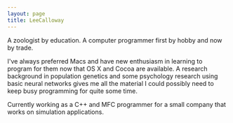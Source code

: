 ```yaml
---
layout: page
title: LeeCalloway
---
```


A zoologist by education.
A computer programmer first by hobby and now by trade.

I've always preferred Macs and have new enthusiasm in learning to program for them now that OS X and Cocoa are available. A research background in population genetics and some psychology research using basic neural networks gives me all the material I could possibly need to keep busy programming for quite some time.

Currently working as a C++ and MFC programmer for a small company that works on simulation applications.

